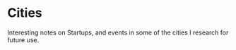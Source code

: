 Cities
======

Interesting notes on Startups, and events in some of the cities I research for future use.
